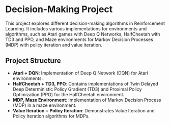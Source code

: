 # Decision-Making Project

This project explores different decision-making algorithms in Reinforcement Learning. It includes various implementations for environments and algorithms, such as Atari games with Deep Q Networks, HalfCheetah with TD3 and PPO, and Maze environments for Markov Decision Processes (MDP) with policy iteration and value iteration.

## Project Structure

- **Atari + DQN**: Implementation of Deep Q Network (DQN) for Atari environments.
- **HalfCheetah + TD3, PPO**: Contains implementations of Twin Delayed Deep Deterministic Policy Gradient (TD3) and Proximal Policy Optimization (PPO) for the HalfCheetah environment.
- **MDP, Maze Environment**: Implementation of Markov Decision Process (MDP) in a maze environment.
- **Value Iteration + Policy Iteration**: Demonstrates Value Iteration and Policy Iteration algorithms for MDPs.
